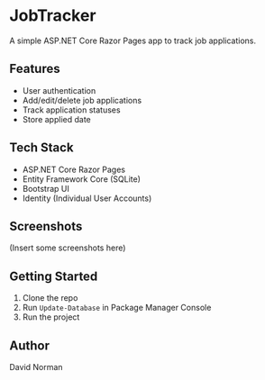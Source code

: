 # JobTracker
A simple ASP.NET Core Razor Pages app to track job applications.

## Features
- User authentication
- Add/edit/delete job applications
- Track application statuses
- Store applied date

## Tech Stack
- ASP.NET Core Razor Pages
- Entity Framework Core (SQLite)
- Bootstrap UI
- Identity (Individual User Accounts)

## Screenshots
(Insert some screenshots here)

## Getting Started
1. Clone the repo
2. Run `Update-Database` in Package Manager Console
3. Run the project

## Author
David Norman
